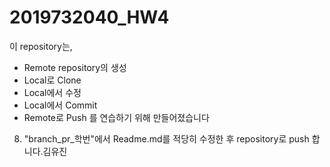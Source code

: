 # 2019732040_HW4
이 repository는,
* Remote repository의 생성
* Local로 Clone
* Local에서 수정
* Local에서 Commit
* Remote로 Push
를 연습하기 위해 만들어졌습니다
<!--stackedit_data:
eyJoaXN0b3J5IjpbLTE0Mjc5NDczOTMsLTE2NTA3Mzc1OTNdfQ
==
-->

8. "branch_pr_학번"에서 Readme.md를 적당히 수정한 후 repository로 push 합니다.김유진
